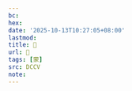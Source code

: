```yaml
---
bc:
hex:
date: '2025-10-13T10:27:05+08:00'
lastmod:
title: 􁡇
url: 􁡇
tags: [蒙]
src: DCCV
note:
---
```

